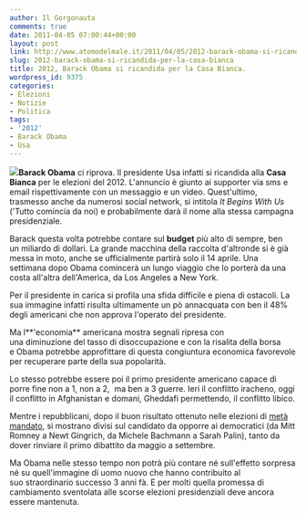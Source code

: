 ```yaml
---
author: Il Gorgonauta
comments: true
date: 2011-04-05 07:00:44+00:00
layout: post
link: http://www.atomodelmale.it/2011/04/05/2012-barack-obama-si-ricandida-per-la-casa-bianca/
slug: 2012-barack-obama-si-ricandida-per-la-casa-bianca
title: 2012, Barack Obama si ricandida per la Casa Bianca.
wordpress_id: 9375
categories:
- Elezioni
- Notizie
- Politica
tags:
- '2012'
- Barack Obama
- Usa
---
```


**[![](http://www.atomodelmale.it/wp-content/uploads/2009/01/obamapresident-240x300.jpg)](http://www.atomodelmale.it/wp-content/uploads/2009/01/obamapresident.jpg)Barack Obama** ci riprova. Il presidente Usa infatti si ricandida alla **Casa Bianca** per le elezioni del 2012. L'annuncio è giunto ai supporter via sms e email rispettivamente con un messaggio e un video. Quest'ultimo, trasmesso anche da numerosi social network, si intitola _It Begins With Us_ ('Tutto comincia da noi) e probabilmente darà il nome alla stessa campagna presidenziale.

Barack questa volta potrebbe contare sul **budget** più alto di sempre, ben un miliardo di dollari. La grande macchina della raccolta d'altronde si è già messa in moto, anche se ufficialmente partirà solo il 14 aprile. Una settimana dopo Obama comincerà un lungo viaggio che lo porterà da una costa all'altra dell'America, da Los Angeles a New York.

Per il presidente in carica si profila una sfida difficile e piena di ostacoli. La sua immagine infatti risulta ultimamente un pò annacquata con ben il 48% degli americani che non approva l'operato del presidente.

Ma l**'economia** americana mostra segnali ripresa con una diminuzione del tasso di disoccupazione e con la risalita della borsa e Obama potrebbe approfittare di questa congiuntura economica favorevole per recuperare parte della sua popolarità.



Lo stesso potrebbe essere poi il primo presidente americano capace di porre fine non a 1, non a 2,  ma ben a 3 guerre. Ieri il conflitto iracheno, oggi il conflitto in Afghanistan e domani, Gheddafi permettendo, il conflitto libico.

Mentre i repubblicani, dopo il buon risultato ottenuto nelle elezioni di [metà mandato](http://www.atomodelmale.it/2010/11/07/usa-elezioni-di-meta-mandato-obama-punito-ma-non-sconfitto/), si mostrano divisi sul candidato da opporre ai democratici (da Mitt Romney a Newt Gingrich, da Michele Bachmann a Sarah Palin), tanto da dover rinviare il primo dibattito da maggio a settembre.

Ma Obama nelle stesso tempo non potrà più contare né sull'effetto sorpresa né su quell'immagine di uomo nuovo che hanno contribuito al suo straordinario successo 3 anni fà. E per molti quella promessa di cambiamento sventolata alle scorse elezioni presidenziali deve ancora essere mantenuta.
